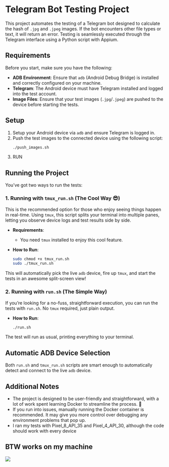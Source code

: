 # Telegram Bot Testing Project

This project automates the testing of a Telegram bot designed to calculate the hash of `.jpg` and `.jpeg` images. If the bot encounters other file types or text, it will return an error. Testing is seamlessly executed through the Telegram interface using a Python script with Appium.

## Requirements

Before you start, make sure you have the following:

- **ADB Environment**: Ensure that `adb` (Android Debug Bridge) is installed and correctly configured on your machine.
- **Telegram**: The Android device must have Telegram installed and logged into the test account.
- **Image Files**: Ensure that your test images (`.jpg`/`.jpeg`) are pushed to the device before starting the tests.

## Setup

1. Setup your Android device via `adb` and ensure Telegram is logged in.
2. Push the test images to the connected device using the following script:
    ```bash
    ./push_images.sh
    ```
3. RUN

## Running the Project

You’ve got two ways to run the tests:

### 1. Running with `tmux_run.sh` (The Cool Way 😎)

This is the recommended option for those who enjoy seeing things happen in real-time. Using `tmux`, this script splits your terminal into multiple panes, letting you observe device logs and test results side by side.

- **Requirements**: 
  - You need `tmux` installed to enjoy this cool feature.

- **How to Run**:
    ```bash
    sudo chmod +x tmux_run.sh
    sudo ./tmux_run.sh
    ```

This will automatically pick the live `adb` device, fire up `tmux`, and start the tests in an awesome split-screen view!

### 2. Running with `run.sh` (The Simple Way)

If you’re looking for a no-fuss, straightforward execution, you can run the tests with `run.sh`. No `tmux` required, just plain output.

- **How to Run**:
    ```bash
    ./run.sh
    ```

The test will run as usual, printing everything to your terminal.

## Automatic ADB Device Selection

Both `run.sh` and `tmux_run.sh` scripts are smart enough to automatically detect and connect to the live `adb` device.

## Additional Notes


- The project is designed to be user-friendly and straightforward, with a lot of work spent learning Docker to streamline the process. 🐳
- If you run into issues, manually running the Docker container is recommended. It may give you more control over debugging any environment problems that pop up.
- I ran my tests with Pixel_8_API_35 and Pixel_4_API_30, although the code should work with every device

## BTW works on my machine
![](assets/works_on_my_machine.gif)